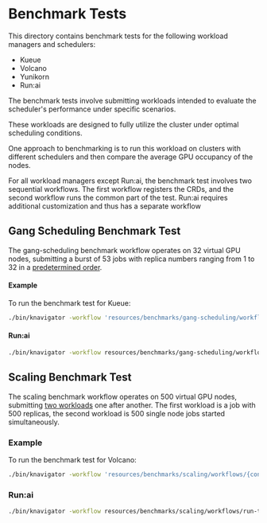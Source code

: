 # Benchmark Tests

This directory contains benchmark tests for the following workload managers and schedulers:

- Kueue
- Volcano
- Yunikorn
- Run:ai

The benchmark tests involve submitting workloads intended to evaluate the scheduler's performance under specific scenarios.

These workloads are designed to fully utilize the cluster under optimal scheduling conditions.

One approach to benchmarking is to run this workload on clusters with different schedulers and then compare the average GPU occupancy of the nodes.

For all workload managers except Run:ai, the benchmark test involves two sequential workflows. The first workflow registers the CRDs, and the second workflow runs the common part of the test.
Run:ai requires additional customization and thus has a separate workflow

## Gang Scheduling Benchmark Test

The gang-scheduling benchmark workflow operates on 32 virtual GPU nodes, submitting a burst of 53 jobs with replica numbers ranging from 1 to 32 in a [predetermined order](gang-scheduling/workflows/run-test-common.yml).

#### Example

To run the benchmark test for Kueue:

```bash
./bin/knavigator -workflow 'resources/benchmarks/gang-scheduling/workflows/{config-kueue.yml,run-test-common.yml}'
```

#### Run:ai

```bash
./bin/knavigator -workflow resources/benchmarks/gang-scheduling/workflows/run-test-runai.yml
```

## Scaling Benchmark Test

The scaling benchmark workflow operates on 500 virtual GPU nodes, submitting [two workloads](workflows/run-test-common.yml) one after another. The first workload is a job with 500 replicas, the second workload is 500 single node jobs started simultaneously.

### Example

To run the benchmark test for Volcano:

```bash
./bin/knavigator -workflow 'resources/benchmarks/scaling/workflows/{config-volcano.yml,run-test-common.yml}'
```

### Run:ai

```bash
./bin/knavigator -workflow resources/benchmarks/scaling/workflows/run-test-runai.yml
```
